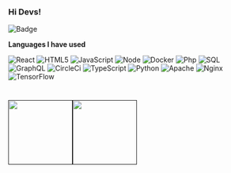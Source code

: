 ### Hi Devs!   
  
  ![Badge](https://img.shields.io/badge/Work-Engeplus-%237159c1?style=for-the-badge&logo=ghost)
 
**Languages I have used**

![React](https://img.shields.io/badge/-ReactNative-000000?style=flat&logo=React)
![HTML5](https://img.shields.io/badge/-HTML5-000000?style=flat&logo=HTML5)
![JavaScript](https://img.shields.io/badge/-JavaScript-000000?style=flat&logo=javascript)
![Node](https://img.shields.io/badge/-NodeJs-000000?style=flat&logo=Deno)
![Docker](https://img.shields.io/badge/-Docker-000000?style=flat&logo=Docker)
![Php](https://img.shields.io/badge/-PHP-000000?style=flat&logo=php)
![SQL](https://img.shields.io/badge/-SQL-000000?style=flat&logo=ORACLE)
![GraphQL](https://img.shields.io/badge/-GraphQL-000000?style=flat&logo=GRAPHQL)
![CircleCi](https://img.shields.io/badge/-CircleCI-000000?style=flat&logo=CIRCLECI)
![TypeScript](https://img.shields.io/badge/-TypeScript-000000?style=flat&logo=typescript&logoColor=007ACC)
![Python](https://img.shields.io/badge/-Python-000000?style=flat&logo=python)
![Apache](https://img.shields.io/badge/-Apache-000000?style=flat&logo=apache)
![Nginx](https://img.shields.io/badge/-Nginx-000000?style=flat&logo=nginx)
![TensorFlow](https://img.shields.io/badge/-TensorFlow-000000?style=flat&logo=tensorflow)




<h1>
    <a href="">
        <img align="" height='130px' src="https://github-readme-stats.vercel.app/api?username=PatrickNascimento&hide_title=true&show_icons=true&include_all_commits=true&line_height=21&bg_color=0&theme=graywhite" /><img align="" height='130px' src="https://github-readme-stats.vercel.app/api/top-langs/?username=PatrickNascimento&hide_title=true&layout=compact&bg_color=0&theme=graywhite" />
    </a>
</h1>
